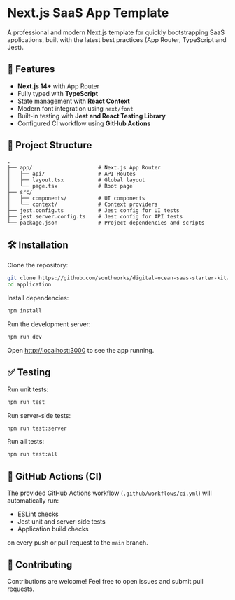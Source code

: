 # Next.js SaaS App Template

A professional and modern Next.js template for quickly bootstrapping SaaS applications, built with the latest best practices (App Router, TypeScript and Jest).

## 🚀 Features

- **Next.js 14+** with App Router
- Fully typed with **TypeScript**
- State management with **React Context**
- Modern font integration using `next/font`
- Built-in testing with **Jest and React Testing Library**
- Configured CI workflow using **GitHub Actions**

## 📂 Project Structure

```
.
├── app/                     # Next.js App Router
│   ├── api/                 # API Routes
│   ├── layout.tsx           # Global layout
│   └── page.tsx             # Root page
├── src/
│   ├── components/          # UI components
│   └── context/             # Context providers
├── jest.config.ts           # Jest config for UI tests
├── jest.server.config.ts    # Jest config for API tests
└── package.json             # Project dependencies and scripts
```

## 🛠️ Installation

Clone the repository:

```bash
git clone https://github.com/southworks/digital-ocean-saas-starter-kit/
cd application
```

Install dependencies:

```bash
npm install
```

Run the development server:

```bash
npm run dev
```

Open [http://localhost:3000](http://localhost:3000) to see the app running.

## ✅ Testing

Run unit tests:

```bash
npm run test
```

Run server-side tests:

```bash
npm run test:server
```

Run all tests:

```bash
npm run test:all
```

## 🚦 GitHub Actions (CI)

The provided GitHub Actions workflow (`.github/workflows/ci.yml`) will automatically run:

- ESLint checks
- Jest unit and server-side tests
- Application build checks

on every push or pull request to the `main` branch.

## 🌱 Contributing

Contributions are welcome! Feel free to open issues and submit pull requests.
